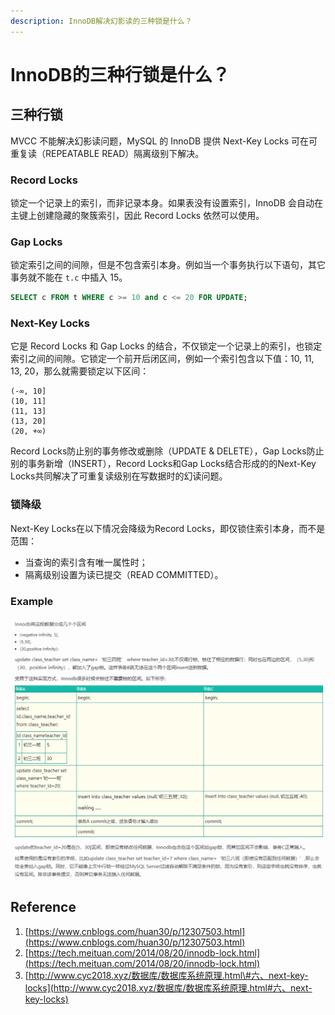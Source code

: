```yaml
---
description: InnoDB解决幻影读的三种锁是什么？
---
```


# InnoDB的三种行锁是什么？

## 三种行锁

MVCC 不能解决幻影读问题，MySQL 的 InnoDB 提供 Next-Key Locks 可在可重复读（REPEATABLE READ）隔离级别下解决。

### Record Locks

锁定一个记录上的索引，而非记录本身。如果表没有设置索引，InnoDB 会自动在主键上创建隐藏的聚簇索引，因此 Record Locks 依然可以使用。

### Gap Locks

锁定索引之间的间隙，但是不包含索引本身。例如当一个事务执行以下语句，其它事务就不能在 `t.c` 中插入 15。

```sql
SELECT c FROM t WHERE c >= 10 and c <= 20 FOR UPDATE;
```

### Next-Key Locks

它是 Record Locks 和 Gap Locks 的结合，不仅锁定一个记录上的索引，也锁定索引之间的间隙。它锁定一个前开后闭区间，例如一个索引包含以下值：10, 11, 13, 20，那么就需要锁定以下区间：

```text
(-∞, 10]
(10, 11]
(11, 13]
(13, 20]
(20, +∞)
```

Record Locks防止别的事务修改或删除（UPDATE & DELETE），Gap Locks防止别的事务新增（INSERT），Record Locks和Gap Locks结合形成的的Next-Key Locks共同解决了可重复读级别在写数据时的幻读问题。

### 锁降级

Next-Key Locks在以下情况会降级为Record Locks，即仅锁住索引本身，而不是范围：

* 当查询的索引含有唯一属性时；
* 隔离级别设置为读已提交（READ COMMITTED）。

### Example

![](../../.gitbook/assets/image%20%2827%29.png)

## Reference

1. [https://www.cnblogs.com/huan30/p/12307503.html](https://www.cnblogs.com/huan30/p/12307503.html)
2. [https://tech.meituan.com/2014/08/20/innodb-lock.html](https://tech.meituan.com/2014/08/20/innodb-lock.html)
3. [http://www.cyc2018.xyz/数据库/数据库系统原理.html\#六、next-key-locks](http://www.cyc2018.xyz/数据库/数据库系统原理.html#六、next-key-locks)

